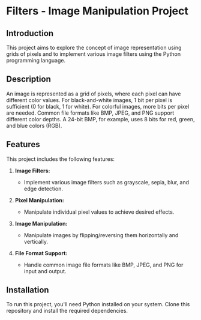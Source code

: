 # Filters - Image Manipulation Project

## Introduction

This project aims to explore the concept of image representation using grids of pixels and to implement various image filters using the Python programming language.

## Description

An image is represented as a grid of pixels, where each pixel can have different color values. For black-and-white images, 1 bit per pixel is sufficient (0 for black, 1 for white). For colorful images, more bits per pixel are needed. Common file formats like BMP, JPEG, and PNG support different color depths. A 24-bit BMP, for example, uses 8 bits for red, green, and blue colors (RGB).

## Features

This project includes the following features:

1. **Image Filters:**
   - Implement various image filters such as grayscale, sepia, blur, and edge detection.
   
2. **Pixel Manipulation:**
   - Manipulate individual pixel values to achieve desired effects.

3. **Image Manipulation:**
   - Manipulate images by flipping/reversing them horizontally and vertically.
   
3. **File Format Support:**
   - Handle common image file formats like BMP, JPEG, and PNG for input and output.

## Installation

To run this project, you'll need Python installed on your system. Clone this repository and install the required dependencies.


